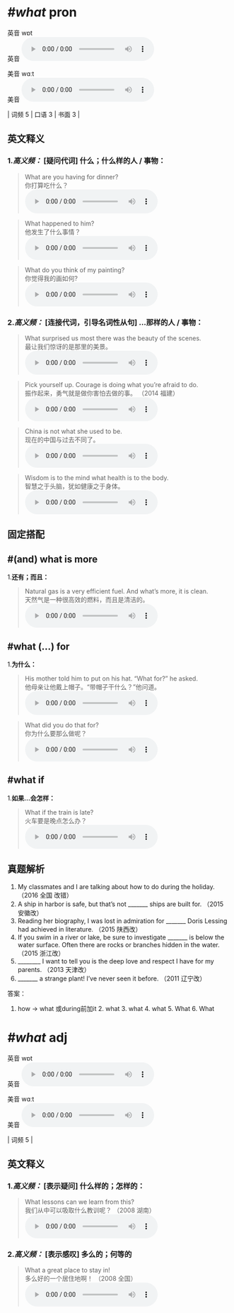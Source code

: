 # ***\#what*** pron
英音 wɒt  
英音
<audio src="./media/what-B.aac" controls="controls"></audio>

美音 wɑːt  
美音
<audio src="./media/what.aac" controls="controls"></audio>



| 词频 5 | 口语 3 | 书面 3 |  

英文释义
---
### 1.*高义频：* **[疑问代词] 什么；什么样的人 / 事物：**  

 > What are you having for dinner?  
 > 你打算吃什么？    
<audio src="./media/1-what.aac" controls="controls"></audio>

 > What happened to him?  
 > 他发生了什么事情？    
<audio src="./media/2-what.aac" controls="controls"></audio>

 > What do you think of my painting?  
 > 你觉得我的画如何?    
<audio src="./media/3-what.aac" controls="controls"></audio>

### 2.*高义频：* **[连接代词，引导名词性从句] ...那样的人 / 事物：**  

 > What surprised us most there was the beauty of the scenes.   
 > 最让我们惊讶的是那里的美景。    
<audio src="./media/4-what.aac" controls="controls"></audio>

 > Pick yourself up. Courage is doing what you’re afraid to do.  
 > 振作起来，勇气就是做你害怕去做的事。  （2014 福建）  
<audio src="./media/what51.aac" controls="controls"></audio>

 > China is not what she used to be.  
 > 现在的中国与过去不同了。    
<audio src="./media/6-what.aac" controls="controls"></audio>

 > Wisdom is to the mind what health is to the body.  
 > 智慧之于头脑，犹如健康之于身体。    
<audio src="./media/7-what.aac" controls="controls"></audio>


固定搭配
---
## \#(and) what is more
1.**还有；而且：**  

 > Natural gas is a very efficient fuel. And what’s more, it is clean.   
 > 天然气是一种很高效的燃料，而且是清洁的。    
<audio src="./media/8-what.aac" controls="controls"></audio>

## \#what (…) for 
1.**为什么：**  

 > His mother told him to put on his hat. “What for?” he asked.   
 > 他母亲让他戴上帽子。“带帽子干什么？”他问道。    
<audio src="./media/11-what.aac" controls="controls"></audio>

 > What did you do that for?   
 > 你为什么要那么做呢？    
<audio src="./media/12-what.aac" controls="controls"></audio>

## \#what if 
1.**如果…会怎样：**  

 > What if the train is late?   
 > 火车要是晚点怎么办？    
<audio src="./media/13-what.aac" controls="controls"></audio>


真题解析
---
1. My classmates and I are talking about how to do during the holiday.  （2016 全国 改错）  
2. A ship in harbor is safe, but that’s not _______ ships are built for.   （2015 安徽改）  
3. Reading her biography, I was lost in admiration for _______ Doris Lessing had achieved in literature.   （2015 陕西改）  
4. If you swim in a river or lake, be sure to investigate _______ is below the water surface. Often there are rocks or branches hidden in the water.   （2015 浙江改）  
5. ________ I want to tell you is the deep love and respect I have for my parents.  （2013 天津改）  
6. _______ a strange plant! I’ve never seen it before.   （2011 辽宁改）  

答案：
1. how → what 或during前加it  2. what  3. what  4. what  5. What  6. What  

# ***\#what*** adj
英音 wɒt  
英音
<audio src="./media/what-B.aac" controls="controls"></audio>

美音 wɑːt  
美音
<audio src="./media/what.aac" controls="controls"></audio>



| 词频 5 |  

英文释义
---
### 1.*高义频：* **[表示疑问] 什么样的；怎样的：**  

 > What lessons can we learn from this?  
 > 我们从中可以吸取什么教训呢？  （2008 湖南）  
<audio src="./media/14-what.aac" controls="controls"></audio>

### 2.*高义频：* **[表示感叹] 多么的；何等的**  

 > What a great place to stay in!  
 > 多么好的一个居住地啊！  （2008 全国）  
<audio src="./media/15-what.aac" controls="controls"></audio>


